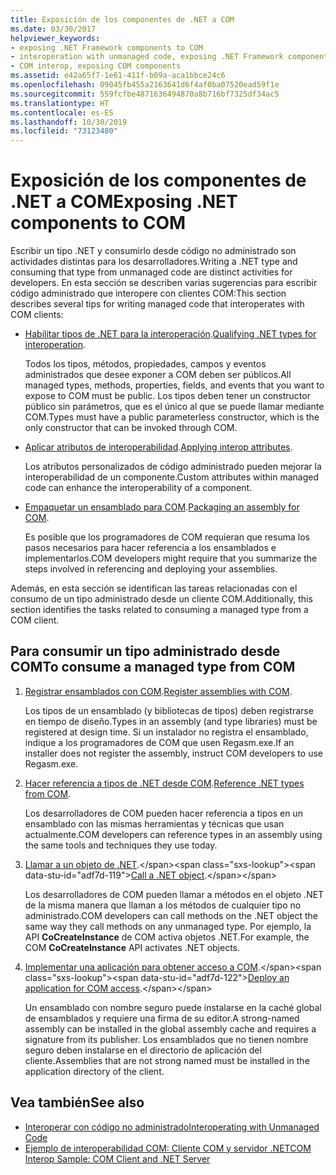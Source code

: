 ```yaml
---
title: Exposición de los componentes de .NET a COM
ms.date: 03/30/2017
helpviewer_keywords:
- exposing .NET Framework components to COM
- interoperation with unmanaged code, exposing .NET Framework components
- COM interop, exposing COM components
ms.assetid: e42a65f7-1e61-411f-b09a-aca1bbce24c6
ms.openlocfilehash: 09045fb455a2163641d6f4af0ba07520ead59f1e
ms.sourcegitcommit: 559fcfbe4871636494870a8b716bf7325df34ac5
ms.translationtype: HT
ms.contentlocale: es-ES
ms.lasthandoff: 10/30/2019
ms.locfileid: "73123480"
---
```

# <a name="exposing-net-components-to-com"></a><span data-ttu-id="adf7d-102">Exposición de los componentes de .NET a COM</span><span class="sxs-lookup"><span data-stu-id="adf7d-102">Exposing .NET components to COM</span></span>

<span data-ttu-id="adf7d-103">Escribir un tipo .NET y consumirlo desde código no administrado son actividades distintas para los desarrolladores.</span><span class="sxs-lookup"><span data-stu-id="adf7d-103">Writing a .NET type and consuming that type from unmanaged code are distinct activities for developers.</span></span> <span data-ttu-id="adf7d-104">En esta sección se describen varias sugerencias para escribir código administrado que interopere con clientes COM:</span><span class="sxs-lookup"><span data-stu-id="adf7d-104">This section describes several tips for writing managed code that interoperates with COM clients:</span></span>

- <span data-ttu-id="adf7d-105">[Habilitar tipos de .NET para la interoperación](../../standard/native-interop/qualify-net-types-for-interoperation.md).</span><span class="sxs-lookup"><span data-stu-id="adf7d-105">[Qualifying .NET types for interoperation](../../standard/native-interop/qualify-net-types-for-interoperation.md).</span></span>

     <span data-ttu-id="adf7d-106">Todos los tipos, métodos, propiedades, campos y eventos administrados que desee exponer a COM deben ser públicos.</span><span class="sxs-lookup"><span data-stu-id="adf7d-106">All managed types, methods, properties, fields, and events that you want to expose to COM must be public.</span></span> <span data-ttu-id="adf7d-107">Los tipos deben tener un constructor público sin parámetros, que es el único al que se puede llamar mediante COM.</span><span class="sxs-lookup"><span data-stu-id="adf7d-107">Types must have a public parameterless constructor, which is the only constructor that can be invoked through COM.</span></span>

- <span data-ttu-id="adf7d-108">[Aplicar atributos de interoperabilidad](../../standard/native-interop/apply-interop-attributes.md).</span><span class="sxs-lookup"><span data-stu-id="adf7d-108">[Applying interop attributes](../../standard/native-interop/apply-interop-attributes.md).</span></span>

     <span data-ttu-id="adf7d-109">Los atributos personalizados de código administrado pueden mejorar la interoperabilidad de un componente.</span><span class="sxs-lookup"><span data-stu-id="adf7d-109">Custom attributes within managed code can enhance the interoperability of a component.</span></span>

- <span data-ttu-id="adf7d-110">[Empaquetar un ensamblado para COM](packaging-an-assembly-for-com.md).</span><span class="sxs-lookup"><span data-stu-id="adf7d-110">[Packaging an assembly for COM](packaging-an-assembly-for-com.md).</span></span>

     <span data-ttu-id="adf7d-111">Es posible que los programadores de COM requieran que resuma los pasos necesarios para hacer referencia a los ensamblados e implementarlos.</span><span class="sxs-lookup"><span data-stu-id="adf7d-111">COM developers might require that you summarize the steps involved in referencing and deploying your assemblies.</span></span>

 <span data-ttu-id="adf7d-112">Además, en esta sección se identifican las tareas relacionadas con el consumo de un tipo administrado desde un cliente COM.</span><span class="sxs-lookup"><span data-stu-id="adf7d-112">Additionally, this section identifies the tasks related to consuming a managed type from a COM client.</span></span>

## <a name="to-consume-a-managed-type-from-com"></a><span data-ttu-id="adf7d-113">Para consumir un tipo administrado desde COM</span><span class="sxs-lookup"><span data-stu-id="adf7d-113">To consume a managed type from COM</span></span>

1. <span data-ttu-id="adf7d-114">[Registrar ensamblados con COM](registering-assemblies-with-com.md).</span><span class="sxs-lookup"><span data-stu-id="adf7d-114">[Register assemblies with COM](registering-assemblies-with-com.md).</span></span>

     <span data-ttu-id="adf7d-115">Los tipos de un ensamblado (y bibliotecas de tipos) deben registrarse en tiempo de diseño.</span><span class="sxs-lookup"><span data-stu-id="adf7d-115">Types in an assembly (and type libraries) must be registered at design time.</span></span> <span data-ttu-id="adf7d-116">Si un instalador no registra el ensamblado, indique a los programadores de COM que usen Regasm.exe.</span><span class="sxs-lookup"><span data-stu-id="adf7d-116">If an installer does not register the assembly, instruct COM developers to use Regasm.exe.</span></span>

2. <span data-ttu-id="adf7d-117">[Hacer referencia a tipos de .NET desde COM](how-to-reference-net-types-from-com.md).</span><span class="sxs-lookup"><span data-stu-id="adf7d-117">[Reference .NET types from COM](how-to-reference-net-types-from-com.md).</span></span>

     <span data-ttu-id="adf7d-118">Los desarrolladores de COM pueden hacer referencia a tipos en un ensamblado con las mismas herramientas y técnicas que usan actualmente.</span><span class="sxs-lookup"><span data-stu-id="adf7d-118">COM developers can reference types in an assembly using the same tools and techniques they use today.</span></span>

3. <span data-ttu-id="adf7d-119">[Llamar a un objeto de .NET](https://docs.microsoft.com/previous-versions/dotnet/netframework-4.0/8hw8h46b(v=vs.100)).</span><span class="sxs-lookup"><span data-stu-id="adf7d-119">[Call a .NET object](https://docs.microsoft.com/previous-versions/dotnet/netframework-4.0/8hw8h46b(v=vs.100)).</span></span>

     <span data-ttu-id="adf7d-120">Los desarrolladores de COM pueden llamar a métodos en el objeto .NET de la misma manera que llaman a los métodos de cualquier tipo no administrado.</span><span class="sxs-lookup"><span data-stu-id="adf7d-120">COM developers can call methods on the .NET object the same way they call methods on any unmanaged type.</span></span> <span data-ttu-id="adf7d-121">Por ejemplo, la API **CoCreateInstance** de COM activa objetos .NET.</span><span class="sxs-lookup"><span data-stu-id="adf7d-121">For example, the COM **CoCreateInstance** API activates .NET objects.</span></span>

4. <span data-ttu-id="adf7d-122">[Implementar una aplicación para obtener acceso a COM](https://docs.microsoft.com/previous-versions/dotnet/netframework-4.0/c2850st8(v=vs.100)).</span><span class="sxs-lookup"><span data-stu-id="adf7d-122">[Deploy an application for COM access](https://docs.microsoft.com/previous-versions/dotnet/netframework-4.0/c2850st8(v=vs.100)).</span></span>

     <span data-ttu-id="adf7d-123">Un ensamblado con nombre seguro puede instalarse en la caché global de ensamblados y requiere una firma de su editor.</span><span class="sxs-lookup"><span data-stu-id="adf7d-123">A strong-named assembly can be installed in the global assembly cache and requires a signature from its publisher.</span></span> <span data-ttu-id="adf7d-124">Los ensamblados que no tienen nombre seguro deben instalarse en el directorio de aplicación del cliente.</span><span class="sxs-lookup"><span data-stu-id="adf7d-124">Assemblies that are not strong named must be installed in the application directory of the client.</span></span>

## <a name="see-also"></a><span data-ttu-id="adf7d-125">Vea también</span><span class="sxs-lookup"><span data-stu-id="adf7d-125">See also</span></span>

- [<span data-ttu-id="adf7d-126">Interoperar con código no administrado</span><span class="sxs-lookup"><span data-stu-id="adf7d-126">Interoperating with Unmanaged Code</span></span>](index.md)
- [<span data-ttu-id="adf7d-127">Ejemplo de interoperabilidad COM: Cliente COM y servidor .NET</span><span class="sxs-lookup"><span data-stu-id="adf7d-127">COM Interop Sample: COM Client and .NET Server</span></span>](com-interop-sample-com-client-and-net-server.md)
